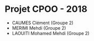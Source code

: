 # Projet CPOO - 2018

* CAUMES Clément (Groupe 2)
* MERIMI Mehdi (Groupe 2)
* LAOUITI Mohamed Mehdi (Groupe 2)
